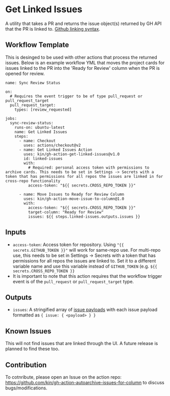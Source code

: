 # Get Linked Issues
A utility that takes a PR and returns the issue object(s) returned by GH API that the PR is linked to.
[Github linking syntax](https://docs.github.com/en/free-pro-team@latest/github/managing-your-work-on-github/linking-a-pull-request-to-an-issue#linking-a-pull-request-to-an-issue-using-a-keyword).

## Workflow Template
This is desinged to be used with other actions that process the returned issues.
Below is an example workflow YML that moves the project cards for issues linked to the PR into the 'Ready for Review' column when the PR is opened for review.

```
name: Sync Review Status

on:
  # Requires the event trigger to be of type pull_request or pull_request_target
  pull_request_target:
    types: [review_requested]

jobs:
  sync-review-status:
    runs-on: ubuntu-latest
    name: Get Linked Issues
    steps:
      - name: Checkout
        uses: actions/checkout@v2
      - name: Get Linked Issues Action
        uses: kin/gh-action-get-linked-issues@v1.0
        id: linked-issues
        with:
          # Required: personal access token with permissions to archive cards. This needs to be set in Settings -> Secrets with a token that has permissions for all repos the issues are linked in for cross-repo functionality
		  access-token: "${{ secrets.CROSS_REPO_TOKEN }}"

	  - name: Move Issues to Ready for Review Column
	    uses: kin/gh-action-move-issue-to-column@1.0
		with:
		  access-token: "${{ secrets.CROSS_REPO_TOKEN }}"
		  target-column: "Ready for Review"
		  issues: ${{ steps.linked-issues.outputs.issues }}

```

## Inputs
- `access-token`: Access token for repository. Using `"{{ secrets.GITHUB_TOKEN }}"` will work for same-repo use. For multi-repo use, this needs to be set in Settings -> Secrets with a token that has permissions for all repos the issues are linked to. Set it to a different variable name and use this variable instead of `GITHUB_TOKEN` (e.g. `${{ secrets.CROSS_REPO_TOKEN }}`
- It is important to note that this action requires that the workflow trigger event is of the `pull_request` or `pull_request_target` type.

## Outputs
- `issues`: A stringified array of [issue payloads](https://docs.github.com/en/free-pro-team@latest/rest/reference/issues#get-an-issue) with each issue payload formatted as `{ issue: { <payload> } }`

## Known Issues
This will not find issues that are linked through the UI. A future release is planned to find these too.

## Contribution
To cotnribute, please open an Issue on the action repo: https://github.com/kin/gh-action-autoarchive-issues-for-column to discuss bugs/modifications.
